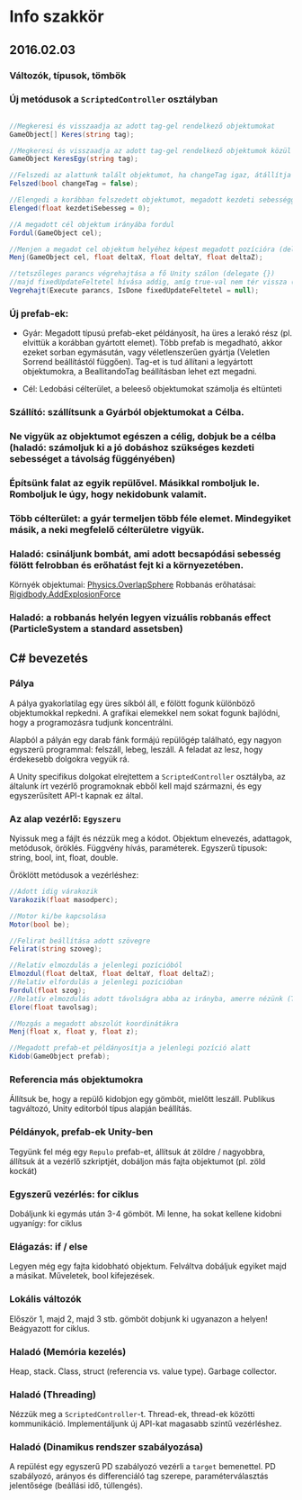 # Info szakkör

## 2016.02.03 

### Változók, típusok, tömbök

### Új metódusok a ```ScriptedController``` osztályban
```csharp

//Megkeresi és visszaadja az adott tag-gel rendelkező objektumokat
GameObject[] Keres(string tag);

//Megkeresi és visszaadja az adott tag-gel rendelkező objektumok közül az elsőt
GameObject KeresEgy(string tag);

//Felszedi az alattunk talált objektumot, ha changeTag igaz, átállítja a tag-jét
Felszed(bool changeTag = false);    

//Elengedi a korábban felszedett objektumot, megadott kezdeti sebességgel (előre)
Elenged(float kezdetiSebesseg = 0);

//A megadott cél objektum irányába fordul
Fordul(GameObject cel);

//Menjen a megadot cel objektum helyéhez képest megadott pozícióra (deltaX, deltaY, deltaZ eltéréssel)
Menj(GameObject cel, float deltaX, float deltaY, float deltaZ);

//tetszőleges parancs végrehajtása a fő Unity szálon (delegate {})
//majd fixedUpdateFeltetel hívása addig, amíg true-val nem tér vissza (opcionális)
Vegrehajt(Execute parancs, IsDone fixedUpdateFeltetel = null);
```

### Új prefab-ek:

- Gyár: Megadott típusú prefab-eket példányosít, ha üres a lerakó rész (pl. elvittük a korábban gyártott elemet). Több prefab is megadható, akkor ezeket sorban egymásután, vagy véletlenszerűen gyártja (Veletlen Sorrend beállítástól függően). Tag-et is tud állítani a legyártott objektumokra, a BeallitandoTag beállításban lehet ezt megadni.

- Cél: Ledobási célterület, a beleeső objektumokat számolja és eltünteti

### Szállító: szállítsunk a Gyárból objektumokat a Célba.

### Ne vigyük az objektumot egészen a célig, dobjuk be a célba (haladó: számoljuk ki a jó dobáshoz szükséges kezdeti sebességet a távolság függényében)

### Építsünk falat az egyik repülővel. Másikkal romboljuk le. Romboljuk le úgy, hogy nekidobunk valamit.

### Több célterület: a gyár termeljen több féle elemet. Mindegyiket másik, a neki megfelelő célterületre vigyük.

### Haladó: csináljunk bombát, ami adott becsapódási sebesség fölött felrobban és erőhatást fejt ki a környezetében.
Környék objektumai: [Physics.OverlapSphere](http://docs.unity3d.com/ScriptReference/Physics.OverlapSphere.html)
Robbanás erőhatásai: [Rigidbody.AddExplosionForce](http://docs.unity3d.com/ScriptReference/Rigidbody.AddExplosionForce.html)

### Haladó: a robbanás helyén legyen vizuális robbanás effect (ParticleSystem a standard assetsben)

## C# bevezetés

### Pálya

A pálya gyakorlatilag egy üres síkból áll, e fölött fogunk különböző objektumokkal repkedni.
A grafikai elemekkel nem sokat fogunk bajlódni, hogy a programozásra tudjunk koncentrálni.

Alapból a pályán egy darab fánk formájú repülőgép található, egy nagyon egyszerű programmal: felszáll, lebeg, leszáll. A feladat az lesz, hogy érdekesebb dolgokra vegyük rá.

A Unity specifikus dolgokat elrejtettem a ```ScriptedController``` osztályba, az általunk írt vezérlő programoknak ebből kell majd származni, és egy egyszerűsített API-t kapnak ez által.

### Az alap vezérlő: ```Egyszeru```

Nyissuk meg a fájlt és nézzük meg a kódot. Objektum elnevezés, adattagok, metódusok, öröklés. Függvény hívás, paraméterek. Egyszerű típusok: string, bool, int, float, double.

Öröklött metódusok a vezérléshez:

```csharp
//Adott idig várakozik
Varakozik(float masodperc);

//Motor ki/be kapcsolása
Motor(bool be);

//Felirat beállítása adott szövegre
Felirat(string szoveg);

//Relatív elmozdulás a jelenlegi pozícióból
Elmozdul(float deltaX, float deltaY, float deltaZ);
//Relatív elfordulás a jelenlegi pozícióban
Fordul(float szog);
//Relatív elmozdulás adott távolságra abba az irányba, amerre nézünk (Transform.forward)
Elore(float tavolsag);

//Mozgás a megadott abszolút koordinátákra
Menj(float x, float y, float z);

//Megadott prefab-et példányosítja a jelenlegi pozíció alatt
Kidob(GameObject prefab);
```

### Referencia más objektumokra

Állítsuk be, hogy a repülő kidobjon egy gömböt, mielőtt leszáll.
Publikus tagváltozó, Unity editorból típus alapján beállítás.

### Példányok, prefab-ek Unity-ben

Tegyünk fel még egy ```Repulo``` prefab-et, állítsuk át zöldre / nagyobbra, állítsuk át a vezérlő szkriptjét, dobáljon más fajta objektumot (pl. zöld kockát)

### Egyszerű vezérlés: for ciklus

Dobáljunk ki egymás után 3-4 gömböt. Mi lenne, ha sokat kellene kidobni ugyanígy: for ciklus

### Elágazás: if / else

Legyen még egy fajta kidobható objektum. Felváltva dobáljuk egyiket majd a másikat.
Műveletek, bool kifejezések.

### Lokális változók

Először 1, majd 2, majd 3 stb. gömböt dobjunk ki ugyanazon a helyen!
Beágyazott for ciklus.

### Haladó (Memória kezelés)
Heap, stack. Class, struct (referencia vs. value type).
Garbage collector.

### Haladó (Threading)

Nézzük meg a ```ScriptedController```-t. Thread-ek, thread-ek közötti kommunikáció. Implementáljunk új API-kat magasabb szintű vezérléshez.

### Haladó (Dinamikus rendszer szabályozása)

A repülést egy egyszerű PD szabályozó vezérli a ```target``` bemenettel. PD szabályozó, arányos és differenciáló tag szerepe, paraméterválasztás jelentősége (beállási idő, túllengés).



